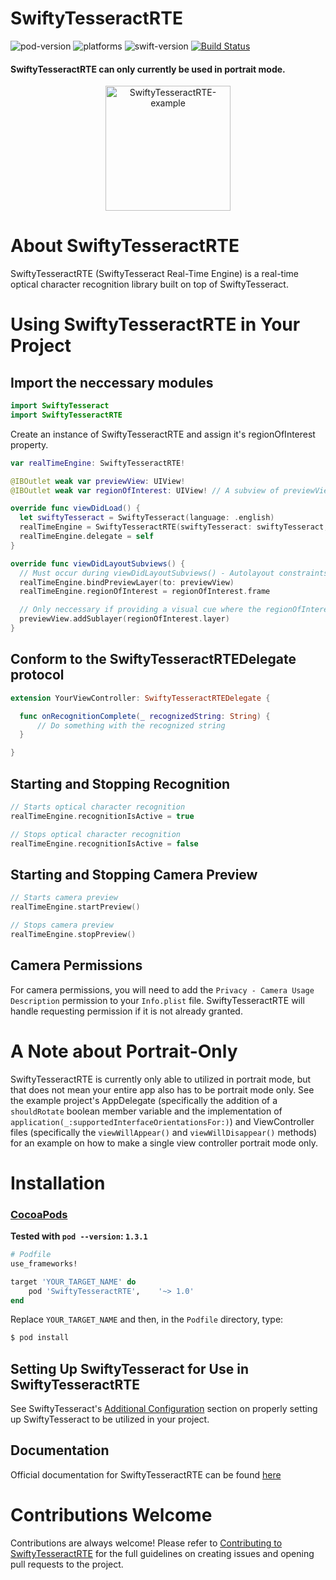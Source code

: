 # SwiftyTesseractRTE
![pod-version](https://img.shields.io/cocoapods/v/SwiftyTesseractRTE.svg) ![platforms](https://img.shields.io/badge/Platform-iOS%2010.0%20%2B-lightgrey.svg) ![swift-version](https://img.shields.io/badge/Swift-4.0%20%2F%204.1-orange.svg) [![Build Status](https://travis-ci.org/SwiftyTesseract/SwiftyTesseractRTE.svg?branch=master)](https://travis-ci.org/SwiftyTesseract/SwiftyTesseractRTE)

#### SwiftyTesseractRTE can only currently be used in portrait mode.

<p align="center">
<img alt="SwiftyTesseractRTE-example" src=https://goo.gl/jVrgxV width="200px" />
</p>

# About SwiftyTesseractRTE
SwiftyTesseractRTE (SwiftyTesseract Real-Time Engine) is a real-time optical character recognition library built on top of SwiftyTesseract.

# Using SwiftyTesseractRTE in Your Project
## Import the neccessary modules
```swift
import SwiftyTesseract
import SwiftyTesseractRTE
```

Create an instance of SwiftyTesseractRTE and assign it's regionOfInterest property. 
```swift
var realTimeEngine: SwiftyTesseractRTE!

@IBOutlet weak var previewView: UIView!
@IBOutlet weak var regionOfInterest: UIView! // A subview of previewView

override func viewDidLoad() {
  let swiftyTesseract = SwiftyTesseract(language: .english)
  realTimeEngine = SwiftyTesseractRTE(swiftyTesseract: swiftyTesseract, desiredReliability: .verifiable)
  realTimeEngine.delegate = self
}

override func viewDidLayoutSubviews() {
  // Must occur during viewDidLayoutSubviews() - Autolayout constraints are not set in viewDidLoad()
  realTimeEngine.bindPreviewLayer(to: previewView)
  realTimeEngine.regionOfInterest = regionOfInterest.frame

  // Only neccessary if providing a visual cue where the regionOfInterest is to your end user
  previewView.addSublayer(regionOfInterest.layer)
}

```

## Conform to the SwiftyTesseractRTEDelegate protocol
```swift
extension YourViewController: SwiftyTesseractRTEDelegate {

  func onRecognitionComplete(_ recognizedString: String) {
      // Do something with the recognized string
  }

}
```
## Starting and Stopping Recognition
```swift
// Starts optical character recognition
realTimeEngine.recognitionIsActive = true

// Stops optical character recognition
realTimeEngine.recognitionIsActive = false
```

## Starting and Stopping Camera Preview
```swift
// Starts camera preview
realTimeEngine.startPreview()

// Stops camera preview
realTimeEngine.stopPreview()
```

## Camera Permissions
For camera permissions, you will need to add the `Privacy - Camera Usage Description` permission to your `Info.plist` file. SwiftyTesseractRTE will handle requesting permission if it is not already granted.

# A Note about Portrait-Only
SwiftyTesseractRTE is currently only able to utilized in portrait mode, but that does not mean your entire app also has to be portrait mode only. See the example project's AppDelegate (specifically the addition of a `shouldRotate` boolean member variable and the implementation of `application(_:supportedInterfaceOrientationsFor:)`) and ViewController files (specifically the `viewWillAppear()` and `viewWillDisappear()` methods) for an example on how to make a single view controller portrait mode only. 

# Installation
### [CocoaPods](https://guides.cocoapods.org/using/using-cocoapods.html)

**Tested with `pod --version`: `1.3.1`**

```ruby
# Podfile
use_frameworks!

target 'YOUR_TARGET_NAME' do
    pod 'SwiftyTesseractRTE',    '~> 1.0'
end
```

Replace `YOUR_TARGET_NAME` and then, in the `Podfile` directory, type:

```bash
$ pod install
```

## Setting Up SwiftyTesseract for Use in SwiftyTesseractRTE
See SwiftyTesseract's [Additional Configuration](https://github.com/SwiftyTesseract/SwiftyTesseract/blob/master/Readme.md#additional-configuration) section on properly setting up SwiftyTesseract to be utilized in your project.

## Documentation
Official documentation for SwiftyTesseractRTE can be found [here](https://swiftytesseract.github.io/SwiftyTesseractRTE/)

# Contributions Welcome
Contributions are always welcome! Please refer to [Contributing to SwiftyTesseractRTE](https://github.com/SwiftyTesseract/SwiftyTesseractRTE/blob/master/Contributions.md) for the full guidelines on creating issues and opening pull requests to the project.
